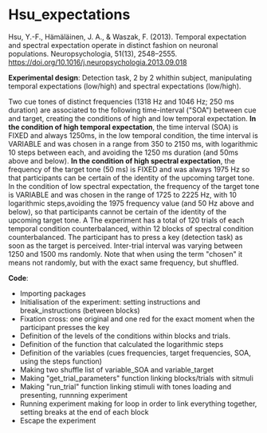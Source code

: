 # Hsu_expectations
Hsu, Y.-F., Hämäläinen, J. A., & Waszak, F. (2013). Temporal expectation and spectral expectation operate in distinct fashion on neuronal populations. Neuropsychologia, 51(13), 2548–2555. https://doi.org/10.1016/j.neuropsychologia.2013.09.018



**Experimental design**: 
Detection task, 2 by 2 whithin subject, manipulating temporal expectations (low/high) and spectral expectations (low/high). 

Two cue tones of distinct frequencies (1318 Hz and 1046 Hz; 250 ms duration) are associated to the following time-interval ("SOA") between cue and target, creating the conditions of high and low temporal expectation. 
    **In the condition of high temporal expectation**, the time interval (SOA) is FIXED and always 1250ms, in the low temporal condition, the time interval is VARIABLE and was chosen in a range from 350 to 2150 ms, with logarithmic 10 steps between each, and avoiding the 1250 ms duration (and 50ms above and below). 
    **In the condition of high spectral expectation**, the frequency of the target tone (50 ms) is FIXED and was always 1975 Hz so that participants can be certain of the identity of the upcoming target tone. In the condition of low spectral expectation, the frequency of the target tone is VARIABLE and was chosen in the range of 1725 to 2225 Hz, with 10 logarithmic steps,avoiding the 1975 frequency value (and 50 Hz above and below), so that participants cannot be certain of the identity of the upcoming target tone. A The experiment has a total of 120 trials of each temporal condition counterbalanced, within 12 blocks of spectral condition counterbalanced. The participant has to press a key (detection task) as soon as the target is perceived. Inter-trial interval was varying between 1250 and 1500 ms randomly.
Note that when using the term "chosen" it means not randomly, but with the exact same frequency, but shuffled.


**Code**: 
* Importing packages
* Initialisation of the experiment: setting instructions and break_instructions (between blocks)
* Fixation cross: one original and one red for the exact moment when the participant presses the key
* Definition of the levels of the conditions within blocks and trials.
* Definition of the function that calculated the logarithmic steps
* Definition of the variables (cues frequencies, target frequencies, SOA, using the steps function)
* Making two shuffle list of variable_SOA and variable_target
* Making "get_trial_parameters" function linking blocks/trials with sitmuli
* Making "run_trial" function linking stimuli with tones loading and presenting, runnning experiment
* Running experiment making for loop in order to link everything together, setting breaks at the end of each block
* Escape the experiment
